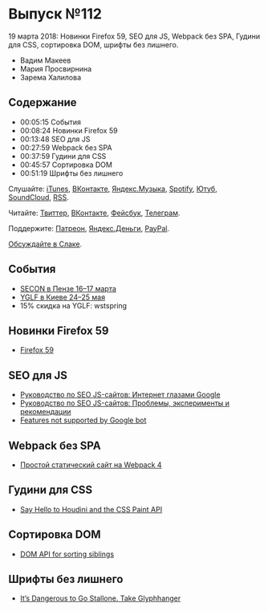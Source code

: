 # Выпуск №112

19 марта 2018: Новинки Firefox 59, SEO для JS, Webpack без SPA, Гудини для CSS, сортировка DOM, шрифты без лишнего.

- Вадим Макеев
- Мария Просвирнина
- Зарема Халилова

## Содержание

- 00:05:15 События
- 00:08:24 Новинки Firefox 59
- 00:13:48 SEO для JS
- 00:27:59 Webpack без SPA
- 00:37:59 Гудини для CSS
- 00:45:57 Сортировка DOM
- 00:51:19 Шрифты без лишнего

Слушайте: [iTunes](https://itunes.apple.com/podcast/id1080500016), [ВКонтакте](https://vk.com/podcasts-32017543), [Яндекс.Музыка](https://music.yandex.ru/album/6245956), [Spotify](https://open.spotify.com/show/3rzAcADjpBpXt73L0epTjV), [Ютуб](https://www.youtube.com/playlist?list=PLMBnwIwFEFHcwuevhsNXkFTcadeX5R1Go), [SoundCloud](https://soundcloud.com/web-standards), [RSS](https://web-standards.ru/podcast/feed/).

Читайте: [Твиттер](https://twitter.com/webstandards_ru), [ВКонтакте](https://vk.com/webstandards_ru), [Фейсбук](https://www.facebook.com/webstandardsru), [Телеграм](https://t.me/webstandards_ru).

Поддержите: [Патреон](https://www.patreon.com/webstandards_ru), [Яндекс.Деньги](https://money.yandex.ru/to/41001119329753), [PayPal](https://www.paypal.me/pepelsbey).

[Обсуждайте в Слаке](http://slack.web-standards.ru/).

## События

- [SECON в Пензе 16–17 марта](https://2018.secon.ru/)
- [YGLF в Киеве 24–25 мая](http://yglf.com.ua/)
- 15% скидка на YGLF: wstspring

## Новинки Firefox 59

- [Firefox 59](http://tanalin.com/blog/2018/03/firefox-59/)

## SEO для JS

- [Руководство по SEO JS-сайтов: Интернет глазами Google](https://habr.ru/p/350976/)
- [Руководство по SEO JS-сайтов: Проблемы, эксперименты и рекомендации](https://habr.ru/p/351058/)
- [Features not supported by Google bot](https://twitter.com/ebidel/status/973306463081738240)

## Webpack без SPA

- [Простой статический сайт на Webpack 4](https://habr.ru/p/350886/)

## Гудини для CSS

- [Say Hello to Houdini and the CSS Paint API](https://codersblock.com/blog/say-hello-to-houdini-and-the-css-paint-api/)

## Сортировка DOM

- [DOM API for sorting siblings](https://github.com/whatwg/dom/issues/586)

## Шрифты без лишнего

- [It’s Dangerous to Go Stallone. Take Glyphhanger](https://www.filamentgroup.com/lab/glyphhanger/)
